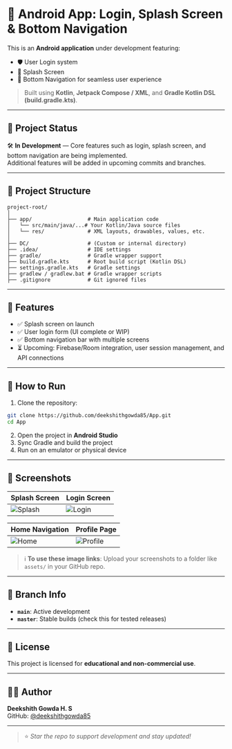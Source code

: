 # 📱 Android App: Login, Splash Screen & Bottom Navigation

This is an **Android application** under development featuring:

- 🛡️ User Login system  
- 🌊 Splash Screen  
- 📱 Bottom Navigation for seamless user experience  

> Built using **Kotlin**, **Jetpack Compose / XML**, and **Gradle Kotlin DSL (build.gradle.kts)**.

---

## 🚧 Project Status

🛠️ **In Development** — Core features such as login, splash screen, and bottom navigation are being implemented.  
Additional features will be added in upcoming commits and branches.

---

## 📂 Project Structure

```
project-root/
│
├── app/                  # Main application code
│   └── src/main/java/...# Your Kotlin/Java source files
│   └── res/              # XML layouts, drawables, values, etc.
│
├── DC/                   # (Custom or internal directory)
├── .idea/                # IDE settings
├── gradle/               # Gradle wrapper support
├── build.gradle.kts      # Root build script (Kotlin DSL)
├── settings.gradle.kts   # Gradle settings
├── gradlew / gradlew.bat # Gradle wrapper scripts
├── .gitignore            # Git ignored files
```

---

## 🚀 Features

- ✅ Splash screen on launch
- ✅ User login form (UI complete or WIP)
- ✅ Bottom navigation bar with multiple screens
- ⏳ Upcoming: Firebase/Room integration, user session management, and API connections

---

## 🔧 How to Run

1. Clone the repository:

```bash
git clone https://github.com/deekshithgowda85/App.git
cd App
```

2. Open the project in **Android Studio**  
3. Sync Gradle and build the project  
4. Run on an emulator or physical device

---

## 📸 Screenshots

| Splash Screen         | Login Screen          |
|----------------------|-----------------------|
| ![Splash](https://raw.githubusercontent.com/deekshithgowda85/App/main/image1.png) | ![Login](https://raw.githubusercontent.com/deekshithgowda85/App/main/image2.png) |

| Home Navigation       | Profile Page          |
|----------------------|-----------------------|
| ![Home](https://raw.githubusercontent.com/deekshithgowda85/App/main/image3.png) | ![Profile](https://raw.githubusercontent.com/deekshithgowda85/App/main/image4.png) |

> ℹ️ **To use these image links**:
> Upload your screenshots to a folder like `assets/` in your GitHub repo.

---

## 📌 Branch Info

- **`main`**: Active development
- **`master`**: Stable builds (check this for tested releases)

---

## 📄 License

This project is licensed for **educational and non-commercial use**.

---

## 🙋‍♂️ Author

**Deekshith Gowda H. S**  
GitHub: [@deekshithgowda85](https://github.com/deekshithgowda85)

---

> ⭐ *Star the repo to support development and stay updated!*
